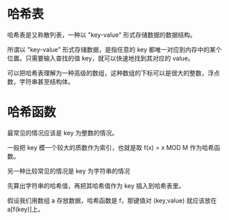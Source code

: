 # 哈希表

哈希表是又称散列表，一种以 "key-value" 形式存储数据的数据结构。

所谓以 "key-value" 形式存储数据，是指任意的 key 都唯一对应到内存中的某个位置。只需要输入查找的值 key，就可以快速地找到其对应的 value。

可以把哈希表理解为一种高级的数组，这种数组的下标可以是很大的整数，浮点数，字符串甚至结构体。





# 哈希函数

最常见的情况应该是 key 为整数的情况。

一般把 key 模一个较大的质数作为索引，也就是取 f(x) = x MOD M 作为哈希函数。

另一种比较常见的情况是 key 为字符串的情况

先算出字符串的哈希值，再把其哈希值作为 key 插入到哈希表里。



假设我们用数组 a 存放数据，哈希函数是 f，那键值对 (key,value) 就应该放在 a[f(key)]上。



